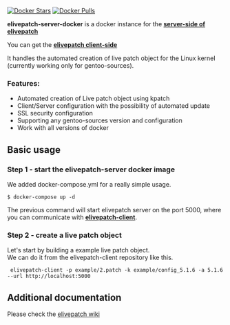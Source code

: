 [![Docker Stars](https://img.shields.io/docker/stars/alice2f/elivepatch-server.svg)](https://hub.docker.com/r/alice2f/elivepatch-server "Click to view the image on Docker Hub")
[![Docker Pulls](https://img.shields.io/docker/pulls/alice2f/elivepatch-server.svg)](https://hub.docker.com/r/alice2f/elivepatch-server "Click to view the image on Docker Hub")

**elivepatch-server-docker** is a docker instance for the [**server-side of elivepatch**](https://github.com/gentoo/elivepatch-server)

You can get the [**elivepatch client-side**](https://github.com/gentoo/elivepatch-client)

It handles the automated creation of live patch object for the Linux kernel (currently working only for gentoo-sources).

### Features:
* Automated creation of Live patch object using kpatch
* Client/Server configuration with the possibility of automated update
* SSL security configuration
* Supporting any gentoo-sources version and configuration
* Work with all versions of docker

## Basic usage

### Step 1 - start the elivepatch-server docker image
We added docker-compose.yml for a really simple usage.
```shell
$ docker-compose up -d
```
The previous command will start elivepatch server on the port 5000, where you can communicate with [**elivepatch-client**](https://github.com/gentoo/elivepatch-client).

### Step 2 - create a live patch object
Let's start by building a example live patch object.  
We can do it from the elivepatch-client repository like this.
```shell
 elivepatch-client -p example/2.patch -k example/config_5.1.6 -a 5.1.6 --url http://localhost:5000
```
## Additional documentation

Please check the [elivepatch wiki](https://wiki.gentoo.org/wiki/Elivepatch)
